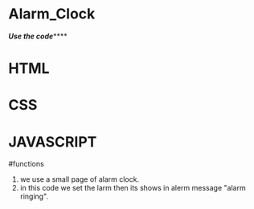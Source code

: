# Alarm_Clock

***********Use the code***************
# HTML
# CSS
# JAVASCRIPT

#functions
1. we use a small page of alarm clock.
3. in this code we set the larm then its shows in alerm message "alarm ringing".
